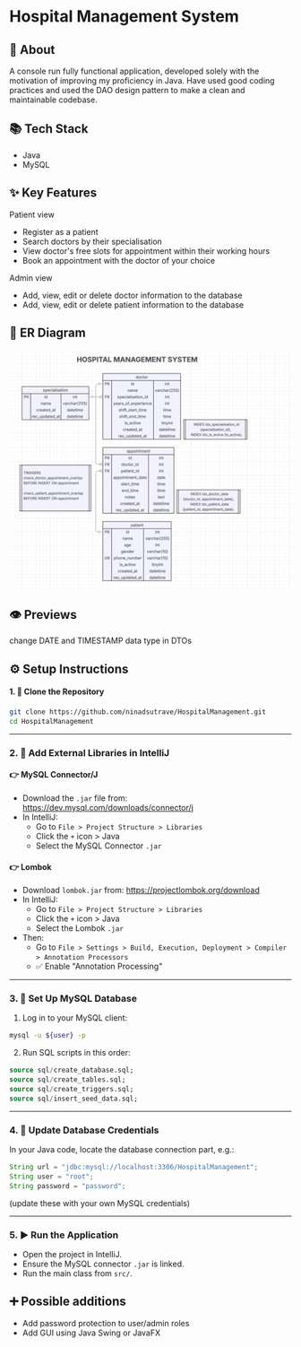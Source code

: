 # Hospital Management System

## 📌 About
A console run fully functional application, developed solely with the motivation of improving my proficiency in Java.
 Have used good coding practices and used the DAO design pattern to make a clean and maintainable codebase.

## 📚 Tech Stack

- Java
- MySQL

## ✨ Key Features

Patient view
- Register as a patient
- Search doctors by their specialisation
- View doctor's free slots for appointment within their working hours
- Book an appointment with the doctor of your choice

Admin view
- Add, view, edit or delete doctor information to the database
- Add, view, edit or delete patient information to the database

## 📝 ER Diagram

![ER Diagram](./assets/ERDiagram.png)

## 👁 Previews

change DATE and TIMESTAMP data type in DTOs


## ⚙️ Setup Instructions

#### 1. 💾 Clone the Repository

```bash
git clone https://github.com/ninadsutrave/HospitalManagement.git
cd HospitalManagement
```

---

### 2. 🧩 Add External Libraries in IntelliJ

#### 👉 MySQL Connector/J
- Download the `.jar` file from:
  https://dev.mysql.com/downloads/connector/j
- In IntelliJ:
  - Go to `File > Project Structure > Libraries`
  - Click the `+` icon > Java
  - Select the MySQL Connector `.jar`

#### 👉 Lombok
- Download `lombok.jar` from:
  https://projectlombok.org/download
- In IntelliJ:
  - Go to `File > Project Structure > Libraries`
  - Click the `+` icon > Java
  - Select the Lombok `.jar`
- Then:
  - Go to `File > Settings > Build, Execution, Deployment > Compiler > Annotation Processors`
  - ✅ Enable "Annotation Processing"

---

### 3. 🧱 Set Up MySQL Database

1. Log in to your MySQL client:

```bash
mysql -u ${user} -p
```

2. Run SQL scripts in this order:

```sql
source sql/create_database.sql;
source sql/create_tables.sql;
source sql/create_triggers.sql;
source sql/insert_seed_data.sql;
```

---

### 4. 🔗 Update Database Credentials

In your Java code, locate the database connection part, e.g.:

```java
String url = "jdbc:mysql://localhost:3306/HospitalManagement";
String user = "root";
String password = "password";
```

(update these with your own MySQL credentials)

---

### 5. ▶️ Run the Application

- Open the project in IntelliJ.
- Ensure the MySQL connector `.jar` is linked.
- Run the main class from `src/`.


## ➕ Possible additions

- Add password protection to user/admin roles
- Add GUI using Java Swing or JavaFX
